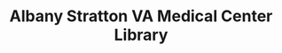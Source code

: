---
layout: repo
title: "Albany Stratton VA Medical Center Library"
id: 18402
permalink: repos/18402/
---